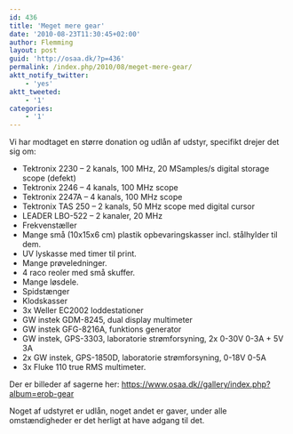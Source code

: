 ```yaml
---
id: 436
title: 'Meget mere gear'
date: '2010-08-23T11:30:45+02:00'
author: Flemming
layout: post
guid: 'http://osaa.dk/?p=436'
permalink: /index.php/2010/08/meget-mere-gear/
aktt_notify_twitter:
    - 'yes'
aktt_tweeted:
    - '1'
categories:
    - '1'
---
```


Vi har modtaget en større donation og udlån af udstyr, specifikt drejer det sig om:

- Tektronix 2230 – 2 kanals, 100 MHz, 20 MSamples/s digital storage scope (defekt)
- Tektronix 2246 – 4 kanals, 100 MHz scope
- Tektronix 2247A – 4 kanals, 100 MHz scope
- Tektronix TAS 250 – 2 kanals, 50 MHz scope med digital cursor
- LEADER LBO-522 – 2 kanaler, 20 MHz
- Frekvenstæller
- Mange små (10x15x6 cm) plastik opbevaringskasser incl. stålhylder til dem.
- UV lyskasse med timer til print.
- Mange prøveledninger.
- 4 raco reoler med små skuffer.
- Mange løsdele.
- Spidstænger
- Klodskasser
- 3x Weller EC2002 loddestationer
- GW instek GDM-8245, dual display multimeter
- GW instek GFG-8216A, funktions generator
- GW instek, GPS-3303, laboratorie strømforsyning, 2x 0-30V 0-3A + 5V 3A
- 2x GW instek, GPS-1850D, laboratorie strømforsyning, 0-18V 0-5A
- 3x Fluke 110 true RMS multimeter.

Der er billeder af sagerne her: <https://www.osaa.dk//gallery/index.php?album=erob-gear>

Noget af udstyret er udlån, noget andet er gaver, under alle omstændigheder er det herligt at have adgang til det.
